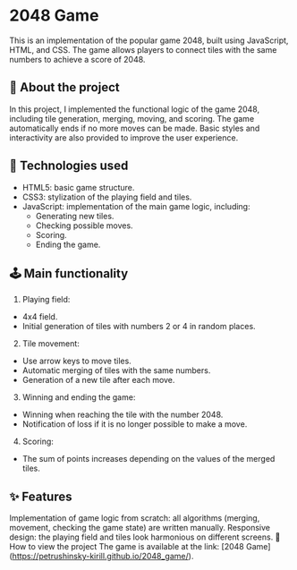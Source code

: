 # 2048 Game
This is an implementation of the popular game 2048, built using JavaScript, HTML, and CSS. The game allows players to connect tiles with the same numbers to achieve a score of 2048.

## 📖 About the project
In this project, I implemented the functional logic of the game 2048, including tile generation, merging, moving, and scoring. The game automatically ends if no more moves can be made. Basic styles and interactivity are also provided to improve the user experience.

## 🔧 Technologies used
- HTML5: basic game structure.
- CSS3: stylization of the playing field and tiles.
- JavaScript: implementation of the main game logic, including:
  - Generating new tiles.
  - Checking possible moves.
  - Scoring.
  - Ending the game.
## 🕹 Main functionality
1. Playing field:
- 4x4 field.
- Initial generation of tiles with numbers 2 or 4 in random places.
2. Tile movement:
- Use arrow keys to move tiles.
- Automatic merging of tiles with the same numbers.
- Generation of a new tile after each move.
3. Winning and ending the game:
- Winning when reaching the tile with the number 2048.
- Notification of loss if it is no longer possible to make a move.
4. Scoring:
- The sum of points increases depending on the values ​​of the merged tiles.
## ✨ Features
Implementation of game logic from scratch: all algorithms (merging, movement, checking the game state) are written manually.
Responsive design: the playing field and tiles look harmonious on different screens.
🚀 How to view the project
The game is available at the link: [2048 Game] (https://petrushinsky-kirill.github.io/2048_game/).
